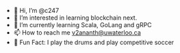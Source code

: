 - 👋 Hi, I’m @c247
- 👀 I’m interested in learning blockchain next.
- 🌱 I’m currently learning Scala, GoLang and gRPC
- 📫 How to reach me v2ananth@uwaterloo.ca
- :star2: Fun Fact: I play the drums and play competitive soccer

<!---
c247/c247 is a ✨ special ✨ repository because its `README.md` (this file) appears on your GitHub profile.
You can click the Preview link to take a look at your changes.
--->
